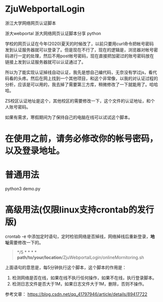 # ZjuWebportalLogin
 浙江大学网络网页认证脚本

浙大webportal 浙大网络网页认证脚本分享 python

学校的网页认证在今年(2020)夏天的时候改了，以前只要用curl命令把帐号密码发到认证服务器就可以登录了。但是现在不行了，现在的逻辑是，浏览器对帐号密码进行一定的处理，然后不用post帐号密码，现在直接把加密过的账号密码放在链接上发到认证服务器就可以认证通过了。

所以为了能实现认证掉线自动认证，我先是想自己编代码，无奈没有学过js，看代码看的头疼。然后在网上找到一个其他项目，和这个非常像，以我的对认证过程的分析，应该是可以用的，我去掉了需要第三方库，稍微修改了一下就能用了。哈哈哈。

ZS校区认证地址是这个，其他校区的需要修改一下，这个文件的认证地址，和个人账号密码。



如果有需求，寒假期间为了保持自己的电脑在线可以试试这个脚本。

# 在使用之前，请务必修改你的帐号密码，以及登录地址。
# 普通用法

python3 demo.py 

# 高级用法(仅限linux支持crontab的发行版)

crontab -e 中添加定时语句，定时检验网络是否掉线，网络掉线后重新登录，**地址**需要修改一下的。

> */5 * * * * **path/to/your/location**/ZjuWebportalLogin/onlineMornitoring.sh 

上面语句的意思是，每5分钟执行这个脚本，这个脚本的作用是：
1. 检测网络是否在线，如果在线不执行任何操作，如果不在线，执行登录脚本。
2. 检测日志文件是否大于1M，如果日志文件大于1M，删除，否则不操作。


参考文章：
	https://blog.csdn.net/qq_41797946/article/details/89417722

